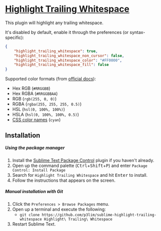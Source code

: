 # [Highlight Trailing Whitespace](//packagecontrol.io/packages/Highlight%20Trailing%20Whitespace)

This plugin will highlight any trailing whitespace.

It's disabled by default, enable it through the preferences (or syntax-specific):
```json
{
	"highlight_trailing_whitespace": true,
	"highlight_trailing_whitespace_non_cursor": false,
	"highlight_trailing_whitespace_color": "#FF0000",
	"highlight_trailing_whitespace_fill": false
}
```

Supported color formats (from [official docs](https://www.sublimetext.com/docs/3/color_schemes.html#colors)):
- Hex RGB (`#RRGGBB`)
- Hex RGBA (`#RRGGBBAA`)
- RGB (`rgb(255, 0, 0)`)
- RGBA (`rgba(255, 255, 255, 0.5)`)
- HSL (`hsl(0, 100%, 100%)`)
- HSLA (`hsl(0, 100%, 100%, 0.5)`)
- [CSS color names](https://www.sublimetext.com/docs/3/color_schemes.html#css_colors) (`cyan`)

## Installation

##### Using the package manager

1. Install the [Sublime Text Package Control](//packagecontrol.io/installation) plugin if you haven't already.
2. Open up the command palette (<kbd>Ctrl</kbd>+<kbd>Shift</kbd>+<kbd>P</kbd>) and enter `Package Control: Install Package`
3. Search for `Highlight Trailing Whitespace` and hit <kbd>Enter</kbd> to install.
4. Follow the instructions that appears on the screen.

##### Manual installation with Git

1. Click the `Preferences > Browse Packages` menu.
2. Open up a terminal and execute the following:
    - `git clone https://github.com/p3lim/sublime-highlight-trailing-whitespace Highlight\ Trailing\ Whitespace`
3. Restart Sublime Text.
